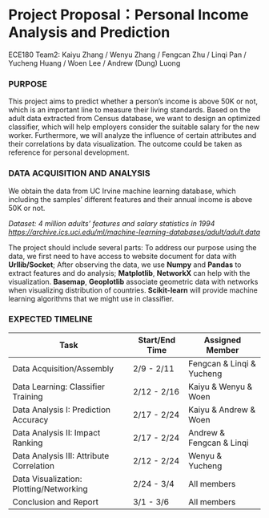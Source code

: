 # Project Proposal：Personal Income Analysis and Prediction
ECE180 Team2:
Kaiyu Zhang / Wenyu Zhang / Fengcan Zhu / Linqi Pan / Yucheng Huang / Woen Lee / Andrew (Dung) Luong

### PURPOSE

This project aims to predict whether a person’s income is above 50K or not, which is an important line to measure their living standards. Based on the adult data extracted from Census database, we want to design an optimized classifier, which will help employers consider the suitable salary for the new worker. Furthermore, we will analyze the influence of certain attributes and their correlations by data visualization. The outcome could be taken as reference for personal development. 

### DATA ACQUISITION AND ANALYSIS

We obtain the data from UC Irvine machine learning database, which including the samples’ different features and their annual income is above 50K or not.

*Dataset: 4 million adults’ features and salary statistics in 1994
https://archive.ics.uci.edu/ml/machine-learning-databases/adult/adult.data*

The project should include several parts: To address our purpose using the data, we first need to have access to website document for data with __Urllib/Socket__;  After observing the data, we use __Numpy__ and __Pandas__ to extract features and do analysis; __Matplotlib__, __NetworkX__ can help with the visualization. __Basemap__, __Geoplotlib__ associate geometric data with networks when visualizing distribution of countries. __Scikit-learn__ will provide machine learning algorithms that we might use in classifier.

### EXPECTED TIMELINE
| Task  | Start/End Time | Assigned Member |
| ------------- | ------------- | ------------ |
| Data Acquisition/Assembly  | 2/9 - 2/11  | Fengcan & Linqi & Yucheng |
| Data Learning: Classifier Training  | 2/12 - 2/16  | Kaiyu & Wenyu & Woen |
| Data Analysis I: Prediction Accuracy | 2/17 - 2/24 | Kaiyu & Andrew & Woen |
| Data Analysis II: Impact Ranking | 2/17 - 2/24 | Andrew & Fengcan & Linqi |
| Data Analysis III: Attribute Correlation | 2/12 - 2/24 | Wenyu & Yucheng |
| Data Visualization: Plotting/Networking | 2/24 - 3/4 | All members |
| Conclusion and Report | 3/1 - 3/6 | All members |
